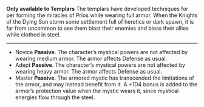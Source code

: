 **Only available to Templars** 
The templars have developed techniques for per forming the miracles of Prios while wearing full armor. When the Knights of the Dying Sun storm some settlement full of heretics or dark spawn, it is far from uncommon to see them blast their enemies and bless their allies while clothed in steel.

---
- Novice **Passive**. The character’s mystical powers are not affected by wearing medium armor. The armor affects Defense as usual.
- Adept **Passive**. The character’s mystical powers are not affected by wearing heavy armor. The armor affects Defense as usual.
- Master **Passive**. The armored mystic has transcended the limitations of the armor, and may instead benefit from it. A +1D4 bonus is added to the armor’s protection value when the mystic wears it, since mystical energies flow through the steel.